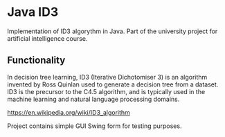 # Java ID3

Implementation of ID3 algorythm in Java. Part of the university project for artificial intelligence course.

## Functionality

In decision tree learning, ID3 (Iterative Dichotomiser 3) is an algorithm invented by Ross Quinlan used to 
generate a decision tree from a dataset. ID3 is the precursor to the C4.5 algorithm, and is typically used in the 
machine learning and natural language processing domains.

https://en.wikipedia.org/wiki/ID3_algorithm

Project contains simple GUI Swing form for testing purposes.
